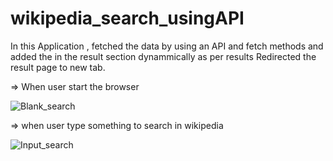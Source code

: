 # wikipedia_search_usingAPI
In this Application , fetched the data by using an API and fetch methods and
added the in the result section dynammically as per results 
Redirected the result page to new tab.

=> When user start the browser 

![Blank_search](https://user-images.githubusercontent.com/48233777/231992781-3bd8a5fc-713e-4203-8612-9baa2ec3f775.png)

=> when user type something to search in wikipedia 


![Input_search](https://user-images.githubusercontent.com/48233777/231993082-957d192c-6dcd-4f74-9ab9-4c99bc96d69c.png)
